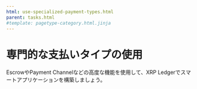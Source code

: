 ```yaml
---
html: use-specialized-payment-types.html
parent: tasks.html
#template: pagetype-category.html.jinja
---
```

# 専門的な支払いタイプの使用

EscrowやPayment Channelなどの高度な機能を使用して、XRP Ledgerでスマートアプリケーションを構築しましょう。
